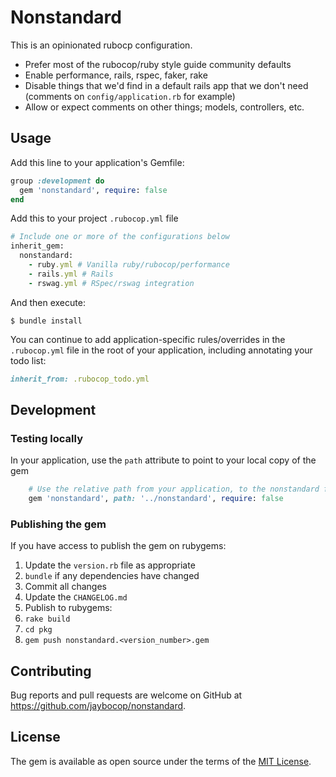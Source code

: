 # Nonstandard

This is an opinionated rubocp configuration.

- Prefer most of the rubocop/ruby style guide community defaults
- Enable performance, rails, rspec, faker, rake
- Disable things that we'd find in a default rails app that we don't need
  (comments on `config/application.rb` for example)
- Allow or expect comments on other things; models, controllers, etc.

## Usage

Add this line to your application's Gemfile:

```ruby
group :development do
  gem 'nonstandard', require: false
end
```

Add this to your project `.rubocop.yml` file

```ruby
# Include one or more of the configurations below
inherit_gem:
  nonstandard:
    - ruby.yml # Vanilla ruby/rubocop/performance
    - rails.yml # Rails
    - rswag.yml # RSpec/rswag integration
```

And then execute:

    $ bundle install

You can continue to add application-specific rules/overrides in the
`.rubocop.yml` file in the root of your application, including annotating
your todo list:

```ruby
inherit_from: .rubocop_todo.yml
```

## Development

### Testing locally

In your application, use the `path` attribute to point to your local copy of the gem

```ruby
    # Use the relative path from your application, to the nonstandard folder
    gem 'nonstandard', path: '../nonstandard', require: false
```

### Publishing the gem

If you have access to publish the gem on rubygems:

1. Update the `version.rb` file as appropriate
1. `bundle` if any dependencies  have changed
1. Commit all changes
1. Update the `CHANGELOG.md`
1. Publish to rubygems:
  1. `rake build`
  1. `cd pkg`
  1. `gem push nonstandard.<version_number>.gem`


## Contributing

Bug reports and pull requests are welcome on GitHub at https://github.com/jaybocop/nonstandard.

## License

The gem is available as open source under the terms of the [MIT License](https://opensource.org/licenses/MIT).
